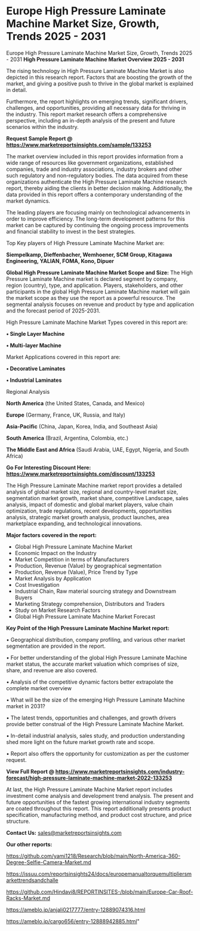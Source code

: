 # Europe High Pressure Laminate Machine Market Size, Growth, Trends 2025 - 2031
Europe High Pressure Laminate Machine Market Size, Growth, Trends 2025 - 2031
<Strong> High Pressure Laminate Machine Market Overview 2025 - 2031</strong>

The rising technology in High Pressure Laminate Machine Market is also depicted in this research report. Factors that are boosting the growth of the market, and giving a positive push to thrive in the global market is explained in detail.

Furthermore, the report highlights on emerging trends, significant drivers, challenges, and opportunities, providing all necessary data for thriving in the industry. This report market research offers a comprehensive perspective, including an in-depth analysis of the present and future scenarios within the industry.

<strong>Request Sample Report @ <a href=https://www.marketreportsinsights.com/sample/133253>https://www.marketreportsinsights.com/sample/133253</a></strong>

The market overview included in this report provides information from a wide range of resources like government organizations, established companies, trade and industry associations, industry brokers and other such regulatory and non-regulatory bodies. The data acquired from these organizations authenticate the High Pressure Laminate Machine research report, thereby aiding the clients in better decision making. Additionally, the data provided in this report offers a contemporary understanding of the market dynamics.

The leading players are focusing mainly on technological advancements in order to improve efficiency. The long-term development patterns for this market can be captured by continuing the ongoing process improvements and financial stability to invest in the best strategies.

Top Key players of High Pressure Laminate Machine Market are:

<strong>Siempelkamp, Dieffenbacher, Wemhoener, SCM Group, Kitagawa Engineering, YALIAN, FOMA, Kono, Dipuer</strong>

<strong><b>Global High Pressure Laminate Machine Market Scope and Size:</b></strong>
The High Pressure Laminate Machine market is declared segment by company, region (country), type, and application. Players, stakeholders, and other participants in the global High Pressure Laminate Machine market will gain the market scope as they use the report as a powerful resource. The segmental analysis focuses on revenue and product by type and application and the forecast period of 2025-2031.

High Pressure Laminate Machine Market Types covered in this report are:

<strong>• Single Layer Machine

• Multi-layer Machine</strong>

Market Applications covered in this report are:

<strong>• Decorative Laminates

• Industrial Laminates</strong> 

Regional Analysis

<strong>North America</strong> (the United States, Canada, and Mexico)

<strong>Europe</strong> (Germany, France, UK, Russia, and Italy)

<strong>Asia-Pacific</strong> (China, Japan, Korea, India, and Southeast Asia)

<strong>South America</strong> (Brazil, Argentina, Colombia, etc.)

<strong>The Middle East and Africa</strong> (Saudi Arabia, UAE, Egypt, Nigeria, and South Africa)

<strong>Go For Interesting Discount Here: <a href=https://www.marketreportsinsights.com/discount/133253>https://www.marketreportsinsights.com/discount/133253</a></strong>

The High Pressure Laminate Machine market report provides a detailed analysis of global market size, regional and country-level market size, segmentation market growth, market share, competitive Landscape, sales analysis, impact of domestic and global market players, value chain optimization, trade regulations, recent developments, opportunities analysis, strategic market growth analysis, product launches, area marketplace expanding, and technological innovations.

<strong><b>Major factors covered in the report:</b></strong>
<ul>
  <li>Global High Pressure Laminate Machine Market </li>
  <li>Economic Impact on the Industry</li>
  <li>Market Competition in terms of Manufacturers</li>
  <li>Production, Revenue (Value) by geographical segmentation</li>
  <li>Production, Revenue (Value), Price Trend by Type</li>
  <li>Market Analysis by Application</li>
  <li>Cost Investigation</li>
  <li>Industrial Chain, Raw material sourcing strategy and Downstream Buyers</li>
  <li>Marketing Strategy comprehension, Distributors and Traders</li>
  <li>Study on Market Research Factors</li>
  <li>Global High Pressure Laminate Machine Market Forecast</li>
</ul>

<strong><b>Key Point of the High Pressure Laminate Machine Market report:</b></strong>

• Geographical distribution, company profiling, and various other market segmentation are provided in the report.

• For better understanding of the global High Pressure Laminate Machine market status, the accurate market valuation which comprises of size, share, and revenue are also covered.

• Analysis of the competitive dynamic factors better extrapolate the complete market overview

• What will be the size of the emerging High Pressure Laminate Machine market in 2031?

• The latest trends, opportunities and challenges, and growth drivers provide better construal of the High Pressure Laminate Machine Market.

• In-detail industrial analysis, sales study, and production understanding shed more light on the future market growth rate and scope.

• Report also offers the opportunity for customization as per the customer request.

<strong><b>View Full Report @ <a href=https://www.marketreportsinsights.com/industry-forecast/high-pressure-laminate-machine-market-2022-133253>https://www.marketreportsinsights.com/industry-forecast/high-pressure-laminate-machine-market-2022-133253</a></b></strong>


At last, the High Pressure Laminate Machine Market report includes investment come analysis and development trend analysis. The present and future opportunities of the fastest growing international industry segments are coated throughout this report. This report additionally presents product specification, manufacturing method, and product cost structure, and price structure.

<strong>Contact Us:</strong>
sales@marketreportsinsights.com

<strong>Our other reports:</strong>

<a href=https://github.com/yami1218/Research/blob/main/North-America-360-Degree-Selfie-Camera-Market.md>https://github.com/yami1218/Research/blob/main/North-America-360-Degree-Selfie-Camera-Market.md</a>

<a href=https://issuu.com/reportsinsights24/docs/europemanualtorquemultipliersmarkettrendsandchalle>https://issuu.com/reportsinsights24/docs/europemanualtorquemultipliersmarkettrendsandchalle</a>

<a href=https://github.com/Hindavi8/REPORTINSITES-/blob/main/Europe-Car-Roof-Racks-Market.md>https://github.com/Hindavi8/REPORTINSITES-/blob/main/Europe-Car-Roof-Racks-Market.md</a>

<a href=https://ameblo.jp/anjali0217777/entry-12889074316.html>https://ameblo.jp/anjali0217777/entry-12889074316.html</a>

<a href=https://ameblo.jp/cargo656/entry-12888942885.html>https://ameblo.jp/cargo656/entry-12888942885.html</a>"
